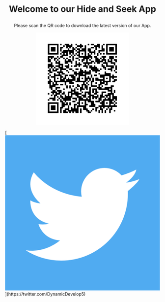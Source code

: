 <h1><p align="center">
 Welcome to our Hide and Seek App
</p></h1>
<p align="center">
Please scan the QR code to download the latest version of our App.
</p>
<p align="center">
<img width="300" height="300" src="https://github.com/TheDynamicDevelopers/DynamicDevelopers.github.io/blob/master/QR.png?raw=true">
</p>
[<img src="https://github.com/TheDynamicDevelopers/DynamicDevelopers.github.io/blob/master/twitter.png?raw=true">](https://twitter.com/DynamicDevelop5)
